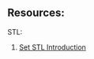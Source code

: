 ## Resources:

STL:
1. [Set STL Introduction](http://thispointer.com/stdset-tutorial-part-1-set-usage-details-with-default-sorting-criteria)
